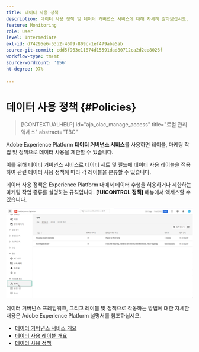 ```yaml
---
title: 데이터 사용 정책
description: 데이터 사용 정책 및 데이터 거버넌스 서비스에 대해 자세히 알아보십시오.
feature: Monitoring
role: User
level: Intermediate
exl-id: d74295e6-53b2-46f9-809c-1ef479aba5ab
source-git-commit: cdd5f963e11874d15591dad80712ca2d2ee8026f
workflow-type: tm+mt
source-wordcount: '156'
ht-degree: 97%

---
```


# 데이터 사용 정책 {#Policies}

>[!CONTEXTUALHELP]
>id="ajo_olac_manage_access"
>title="로컬 관리 액세스"
>abstract="TBC"


Adobe Experience Platform **데이터 거버넌스 서비스**&#x200B;를 사용하면 레이블, 마케팅 작업 및 정책으로 데이터 사용을 제한할 수 있습니다.

이를 위해 데이터 거버넌스 서비스로 데이터 세트 및 필드에 데이터 사용 레이블을 적용하여 관련 데이터 사용 정책에 따라 각 레이블을 분류할 수 있습니다.

데이터 사용 정책은 Experience Platform 내에서 데이터 수행을 허용하거나 제한하는 마케팅 작업 종류를 설명하는 규칙입니다. **[!UICONTROL 정책]** 메뉴에서 액세스할 수 있습니다.

![](assets/policies.png)

데이터 거버넌스 프레임워크, 그리고 레이블 및 정책으로 작동하는 방법에 대한 자세한 내용은 Adobe Experience Platform 설명서를 참조하십시오.

* [데이터 거버넌스 서비스 개요](https://experienceleague.adobe.com/docs/experience-platform/data-governance/home.html?lang=ko)
* [데이터 사용 레이블 개요](https://experienceleague.adobe.com/docs/experience-platform/data-governance/labels/overview.html?lang=ko)
* [데이터 사용 정책](https://experienceleague.adobe.com/docs/experience-platform/data-governance/policies/overview.html?lang=ko)

